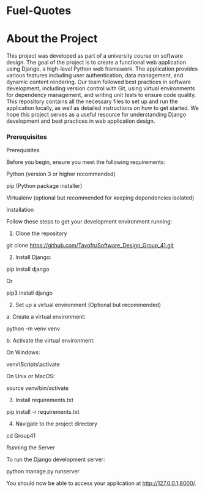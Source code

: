 # Fuel-Quotes

# About the Project

This project was developed as part of a university course on software design. The goal of the project is to create a functional web application using Django, a high-level Python web framework. The application provides various features including user authentication, data management, and dynamic content rendering. Our team followed best practices in software development, including version control with Git, using virtual environments for dependency management, and writing unit tests to ensure code quality. This repository contains all the necessary files to set up and run the application locally, as well as detailed instructions on how to get started. We hope this project serves as a useful resource for understanding Django development and best practices in web application design.


### Prerequisites

Prerequisites

Before you begin, ensure you meet the following requirements:

Python (version 3 or higher recommended)

pip (Python package installer)

Virtualenv (optional but recommended for keeping dependencies isolated)

Installation

Follow these steps to get your development environment running:

1. Clone the repository

git clone https://github.com/Tavofn/Software_Design_Group_41.git

2. Install Django:

pip install django

Or

pip3 install django

2. Set up a virtual environment (Optional but recommended)

a. Create a virtual environment:

python -m venv venv

b. Activate the virtual environment:

On Windows:

venv\Scripts\activate

On Unix or MacOS:

source venv/bin/activate

3. Install requirements.txt

pip install -r requirements.txt

4. Navigate to the project directory

cd Group41

Running the Server

To run the Django development server:

python manage.py runserver

You should now be able to access your application at http://127.0.0.1:8000/.